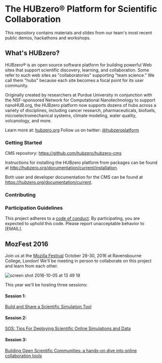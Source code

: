 # The HUBzero® Platform for Scientific Collaboration
This repository contains materials and slides from our team's most recent public demos, hackathons and workshops.

## What's HUBzero?

HUBzero® is an open source software platform for building powerful Web sites that support scientific discovery, learning, and collaboration. Some refer to such web sites as "collaboratories" supporting "team science." We call them "hubs" because each site becomes a focal point for its user community.

Originally created by researchers at Purdue University in conjunction with the NSF-sponsored Network for Computational Nanotechnology to support nanoHUB.org, the HUBzero platform now supports dozens of hubs across a variety of disciplines, including cancer research, pharmaceuticals, biofuels, microelectromechanical systems, climate modeling, water quality, volcanology, and more.

Learn more at: [hubzero.org](https://hubzero.org)
Follow us on twitter: [@hubzeroplatform](https://twitter.com/hubzeroplatform)

### Getting Started ###
CMS repository: https://github.com/hubzero/hubzero-cms

Instructions for installing the HUBzero platform from packages can be found at http://hubzero.org/documentation/current/installation.

Both user and developer documentation for the CMS can be found at https://hubzero.org/documentation/current.

### Contributing ###

### Participation Guidelines ###

This project adheres to a [code of conduct](CODE_OF_CONDUCT.md). By participating, you are expected to uphold this code. Please report unacceptable behavior to [EMAIL].

## MozFest 2016 ##
Join us at the [Mozilla Festival](http://mozillafestival.org/) October 28-30, 2016 at Ravensbourne College, London! We'll be meeting in person to collaborate on this project and learn from each other.

![screen shot 2016-10-05 at 13 49 18](https://cloud.githubusercontent.com/assets/617994/19124773/8da8a3ce-8b02-11e6-9a11-5166e5179499.png)

This year we'll be hosting three sessions:

#### Session 1: ####
[Build and Share a Scientific Simulation Tool](https://github.com/MozillaFoundation/mozfest-program-2016/issues/415)

#### Session 2: ####

[SOS: Tips For Deploying Scientific Online Simulations and Data](https://github.com/MozillaFoundation/mozfest-program-2016/issues/820)

#### Session 3: ####

[Building Open Scientific Communities: a hands-on dive into online collaboration tools](https://github.com/MozillaFoundation/mozfest-program-2016/issues/416)


